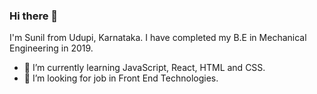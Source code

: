 ### Hi there 👋

I'm Sunil from Udupi, Karnataka. I have completed my B.E in Mechanical Engineering in 2019. 
- 🌱 I’m currently learning JavaScript, React, HTML and CSS.
- 🤔 I’m looking for job in Front End Technologies.

<!--
**sunidk/sunidk** is a ✨ _special_ ✨ repository because its `README.md` (this file) appears on your GitHub profile.

Here are some ideas to get you started:

- 🔭 I’m currently working on ...
- 🌱 I’m currently learning ...
- 👯 I’m looking to collaborate on ...
- 🤔 I’m looking for help with ...
- 💬 Ask me about ...
- 📫 How to reach me: ...
- 😄 Pronouns: ...
- ⚡ Fun fact: ...
-->
